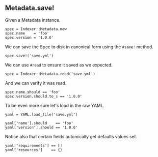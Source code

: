 ## Metadata.save!

Given a Metadata instance.

    spec = Indexer::Metadata.new
    spec.name    = 'foo'
    spec.version = '1.0.0'

We can save the Spec to disk in canonical form using
the `#save!` method.

    spec.save!('save.yml')

We can use `#read` to ensure it saved as we expected.

    spec = Indexer::Metadata.read('save.yml')

And we can verify it was read.

    spec.name.should == 'foo'
    spec.version.should.to_s == '1.0.0'

To be even more sure let's load in the raw YAML.

    yaml = YAML.load_file('save.yml')

    yaml['name'].should    == 'foo'
    yaml['version'].should == '1.0.0'

Notice also that certain fields automically get defaults
values set.

    yaml['requirements'] == []
    yaml['resources']    == {}

